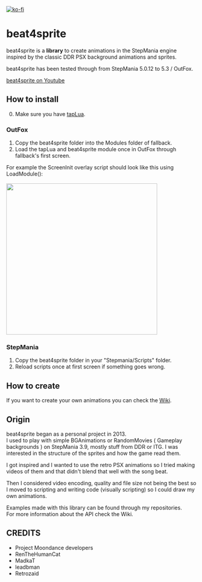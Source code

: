 [![ko-fi](https://ko-fi.com/img/githubbutton_sm.svg)](https://ko-fi.com/W7W32691S)

# beat4sprite
beat4sprite is a **library** to create animations in the StepMania engine
inspired by the classic DDR PSX background animations and sprites.

beat4sprite has been tested through from StepMania 5.0.12 to 5.3 / OutFox.

[beat4sprite on Youtube](https://youtu.be/NKW4aDbaQvM)

## How to install

  0. Make sure you have [tapLua](https://github.com/EngineMachiner/tapLua).

### OutFox

  1. Copy the beat4sprite folder into the Modules folder of fallback.
  2. Load the tapLua and beat4sprite module once in OutFox through fallback's first screen. <br>
  
For example the ScreenInit overlay script should look like this using LoadModule(): <br><br>
<img src="https://github.com/EngineMachiner/beat4sprite/assets/15896027/1673b41d-981c-462c-b33f-23442b308f5f" width=400>

### StepMania

  1. Copy the beat4sprite folder in your "Stepmania/Scripts" folder.
  2. Reload scripts once at first screen if something goes wrong.

## How to create
If you want to create your own animations you can check the [Wiki](https://github.com/EngineMachiner/beat4sprite/wiki).

## Origin
beat4sprite began as a personal project in 2013. <br>
I used to play with simple BGAnimations or RandomMovies ( Gameplay backgrounds ) on StepMania 3.9, mostly stuff from DDR or ITG. I was interested in the structure of the sprites and how the game read them.

I got inspired and I wanted to use the retro PSX animations so I tried making videos of them and that didn't blend that well with the song beat.

Then I considered video encoding, quality and file size not being the best so I moved to scripting and writing code (visually scripting) so I could draw 
my own animations.

Examples made with this library can be found through my repositories. <br>
For more information about the API check the Wiki.

## CREDITS
- Project Moondance developers
- RenTheHumanCat
- MadkaT
- leadbman
- Retrozaid
